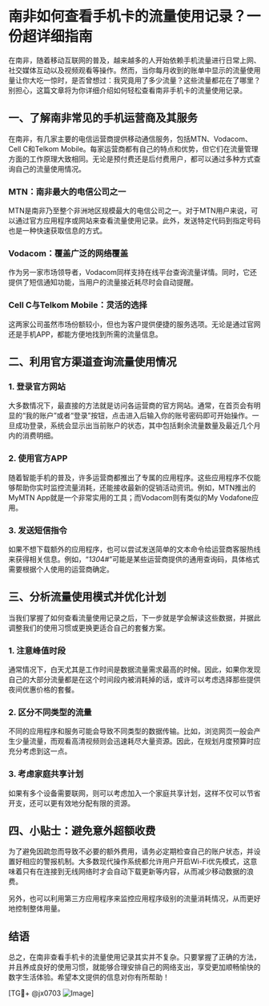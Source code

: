 # 南非如何查看手机卡的流量使用记录？一份超详细指南

在南非，随着移动互联网的普及，越来越多的人开始依赖手机流量进行日常上网、社交媒体互动以及视频观看等操作。然而，当你每月收到的账单中显示的流量使用量让你大吃一惊时，是否曾想过：我究竟用了多少流量？这些流量都花在了哪里？别担心，这篇文章将为你详细介绍如何轻松查看南非手机卡的流量使用记录。

## 一、了解南非常见的手机运营商及其服务

在南非，有几家主要的电信运营商提供移动通信服务，包括MTN、Vodacom、Cell C和Telkom Mobile。每家运营商都有自己的特点和优势，但它们在流量管理方面的工作原理大致相同。无论是预付费还是后付费用户，都可以通过多种方式查询自己的流量使用情况。

### MTN：南非最大的电信公司之一
MTN是南非乃至整个非洲地区规模最大的电信公司之一。对于MTN用户来说，可以通过官方应用程序或网站来查看流量使用记录。此外，发送特定代码到指定号码也是一种快速获取信息的方式。

### Vodacom：覆盖广泛的网络覆盖
作为另一家市场领导者，Vodacom同样支持在线平台查询流量详情。同时，它还提供了短信通知功能，当用户的流量接近耗尽时会自动提醒。

### Cell C与Telkom Mobile：灵活的选择
这两家公司虽然市场份额较小，但也为客户提供便捷的服务选项。无论是通过官网还是手机APP，都能方便地找到所需的流量信息。

## 二、利用官方渠道查询流量使用情况

### 1. 登录官方网站
大多数情况下，最直接的方法就是访问各运营商的官方网站。通常，在首页会有明显的“我的账户”或者“登录”按钮，点击进入后输入你的账号密码即可开始操作。一旦成功登录，系统会显示出当前账户的状态，其中包括剩余流量数量及最近几个月内的消费明细。

### 2. 使用官方APP
随着智能手机的普及，许多运营商都推出了专属的应用程序。这些应用程序不仅能够帮助你实时监控流量消耗，还能接收最新的促销活动资讯。例如，MTN推出的MyMTN App就是一个非常实用的工具；而Vodacom则有类似的My Vodafone应用。

### 3. 发送短信指令
如果不想下载额外的应用程序，也可以尝试发送简单的文本命令给运营商客服热线来获得相关信息。例如，“*130*4#”可能是某些运营商提供的通用查询码，具体格式需要根据个人使用的运营商确定。

## 三、分析流量使用模式并优化计划

当我们掌握了如何查看流量使用记录之后，下一步就是学会解读这些数据，并据此调整我们的使用习惯或更换更适合自己的套餐方案。

### 1. 注意峰值时段
通常情况下，白天尤其是工作时间是数据流量需求最高的时候。因此，如果你发现自己的大部分流量都是在这个时间段内被消耗掉的话，或许可以考虑选择那些提供夜间优惠价格的套餐。

### 2. 区分不同类型的流量
不同的应用程序和服务可能会导致不同类型的数据传输。比如，浏览网页一般会产生少量流量，而观看高清视频则会迅速耗尽大量资源。因此，在规划月度预算时应充分考虑到这一点。

### 3. 考虑家庭共享计划
如果有多个设备需要联网，则可以考虑加入一个家庭共享计划，这样不仅可以节省开支，还可以更有效地分配有限的资源。

## 四、小贴士：避免意外超额收费

为了避免因疏忽而导致不必要的额外费用，请务必定期检查自己的账户状态，并设置好相应的警报机制。大多数现代操作系统都允许用户开启Wi-Fi优先模式，这意味着只有在连接到无线网络时才会自动下载更新等内容，从而减少移动数据的浪费。

另外，也可以利用第三方应用程序来监控应用程序级别的流量消耗情况，从而更好地控制整体用量。

## 结语

总之，在南非查看手机卡的流量使用记录其实并不复杂。只要掌握了正确的方法，并且养成良好的使用习惯，就能够合理安排自己的网络支出，享受更加顺畅愉快的数字生活体验。希望本文提供的信息对你有所帮助！

[TG💪+ @jx0703 ![Image](https://github.com/user-attachments/assets/dbca1d08-cadb-493c-b0ec-ad6f7a83f270)]